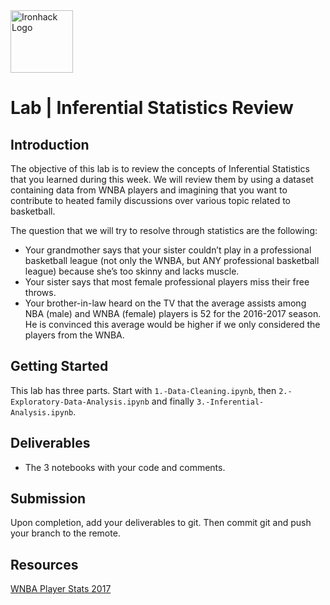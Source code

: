 <img src="https://bit.ly/2VnXWr2" alt="Ironhack Logo" width="100"/>

# Lab | Inferential Statistics Review

## Introduction

The objective of this lab is to review the concepts of Inferential Statistics that you learned during this week. We will review them by using a dataset containing data from WNBA players and imagining that you want to contribute to heated family discussions over various topic related to basketball.

The question that we will try to resolve through statistics are the following:
- Your grandmother says that your sister couldn’t play in a professional basketball league (not only the WNBA, but ANY professional basketball league) because she’s too skinny and lacks muscle.
- Your sister says that most female professional players miss their free throws.
- Your brother-in-law heard on the TV that the average assists among NBA (male) and WNBA (female) players is 52 for the 2016-2017 season. He is convinced this average would be higher if we only considered the players from the WNBA.

## Getting Started

This lab has three parts. 
Start with `1.-Data-Cleaning.ipynb`, then `2.-Exploratory-Data-Analysis.ipynb` and finally `3.-Inferential-Analysis.ipynb`.

## Deliverables

* The 3 notebooks with your code and comments.

## Submission

Upon completion, add your deliverables to git. Then commit git and push your branch to the remote.

## Resources

[WNBA Player Stats 2017](https://www.kaggle.com/jinxbe/wnba-player-stats-2017)
